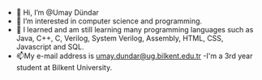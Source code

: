 - 👋 Hi, I’m @Umay Dündar
- 👀 I’m interested in computer science and programming.
- 🌱 I learned and am still learning many programming languages such as Java, C++, C, Verilog, System Verilog, Assembly, HTML, CSS, Javascript and SQL.
- 📫My e-mail address is umay.dundar@ug.bilkent.edu.tr
-I'm a 3rd year student at Bilkent University.

